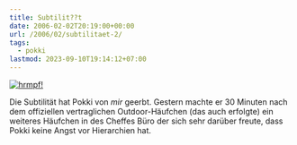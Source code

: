 ```yaml
---
title: Subtilit??t
date: 2006-02-02T20:19:00+00:00
url: /2006/02/subtilitaet-2/
tags:
  - pokki
lastmod: 2023-09-10T19:14:12+07:00
---
```

[![hrmpf!][1]][2]

Die Subtilität hat Pokki von _mir_ geerbt. Gestern machte er 30 Minuten nach dem offiziellen vertraglichen Outdoor-Häufchen (das auch erfolgte) ein weiteres Häufchen in des Cheffes Büro der sich sehr darüber freute, dass Pokki keine Angst vor Hierarchien hat.

 [1]: //static.flickr.com/22/94746617_fcf2bb615e.jpg
 [2]: http://www.flickr.com/photos/schreibblogade/94746617/ "hrmpf!"
